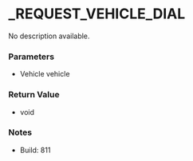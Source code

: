 # _REQUEST_VEHICLE_DIAL

No description available.

### Parameters
* Vehicle vehicle

### Return Value
* void

### Notes
* Build: 811

